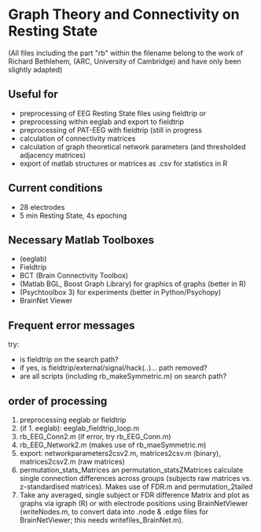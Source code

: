 # Graph Theory and Connectivity on Resting State
(All files including the  part "rb" within the filename belong to the work of Richard Bethlehem, 
(ARC, University of Cambridge) and have only been slightly adapted) 

## Useful for
* preprocessing of EEG Resting State files using fieldtrip 
or
* preprocessing within eeglab and export to fieldtrip
* preprocessing of PAT-EEG with fieldtrip (still in progress
* calculation of connectivity matrices
* calculation of graph theoretical network parameters (and thresholded adjacency matrices)
* export of matlab structures or matrices as .csv for statistics in R

## Current conditions
* 28 electrodes
* 5 min Resting State, 4s epoching

## Necessary Matlab Toolboxes
* (eeglab)
* Fieldtrip
* BCT (Brain Connectivity Toolbox)
* (Matlab BGL, Boost Graph Library) for graphics of graphs (better in R)
* (Psychtoolbox 3) for experiments (better in Python/Psychopy)
* BrainNet Viewer

## Frequent error messages
try:
* is fieldtrip on the search path?
* if yes, is fieldtrip/external/signal/hack(..)... path removed? 
* are all scripts (including rb_makeSymmetric.m) on search path?

## order of processing

1. preprocessing eeglab or fieldtrip
2. (if 1. eeglab): eeglab_fieldtrip_loop.m
3. rb_EEG_Conn2.m (if error, try rb_EEG_Conn.m)
4. rb_EEG_Network2.m (makes use of rb_maeSymmetric.m)
5. export: networkparameters2csv2.m, matrices2csv.m (binary), matrices2csv2.m (raw matrices)
6. permutation_stats_Matrices an permutation_statsZMatrices calculate single connection differences across groups (subjects raw matrices vs. z-standardised matrices). Makes use of FDR.m and permutation_2tailed
7. Take any averaged, single subject or FDR difference Matrix and plot as graphs via igraph (R) or with electrode positions using BrainNetViewer (writeNodes.m, to convert data into .node & .edge files for BrainNetViewer; this needs writefiles_BrainNet.m). 


